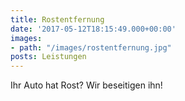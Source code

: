 ```yaml
---
title: Rostentfernung
date: '2017-05-12T18:15:49.000+00:00'
images:
- path: "/images/rostentfernung.jpg"
posts: Leistungen
---
```


Ihr Auto hat Rost? Wir beseitigen ihn!
